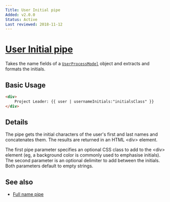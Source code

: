 ```yaml
---
Title: User Initial pipe
Added: v2.0.0
Status: Active
Last reviewed: 2018-11-12
---
```


# [User Initial pipe](lib/core/src/lib/pipes/user-initial.pipe.ts "Defined in user-initial.pipe.ts")

Takes the name fields of a [`UserProcessModel`](../../core/models/user-process.model.md) object and extracts and formats the initials.

## Basic Usage

<!-- {% raw %} -->

```HTML
<div>
    Project Leader: {{ user | usernameInitials:"initialsClass" }}
</div>
```

<!-- {% endraw %} -->

## Details

The pipe gets the initial characters of the user's first and last names and
concatenates them. The results are returned in an HTML &lt;div> element.

The first pipe parameter specifies an optional CSS class to add to the &lt;div>
element (eg, a background color is commonly used to emphasise initials). The
second parameter is an optional delimiter to add between the initials.
Both parameters default to empty strings.

## See also

-   [Full name pipe](full-name.pipe.md)

